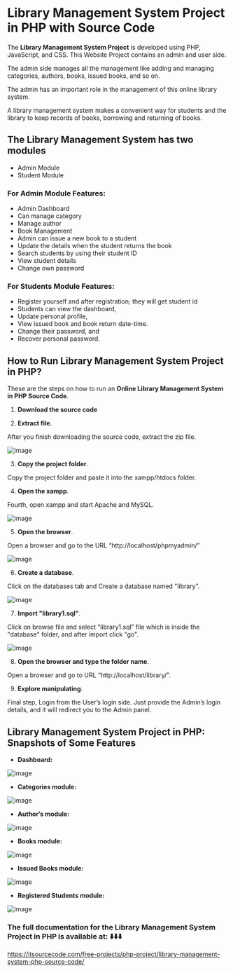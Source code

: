 # Library Management System Project in PHP with Source Code

The **Library Management System Project** is developed using PHP, JavaScript, and CSS. This Website Project contains an admin and user side.

The admin side manages all the management like adding and managing categories, authors, books, issued books, and so on.

The admin has an important role in the management of this online library system.

A library management system makes a convenient way for students and the library to keep records of books, borrowing and returning of books.

## The Library Management System has two modules

* Admin Module
* Student Module

### For Admin Module Features:

* Admin Dashboard
* Can manage category
* Manage author
* Book Management
* Admin can issue a new book to a student
* Update the details when the student returns the book
* Search students by using their student ID
* View student details
* Change own password

### For Students Module Features:

* Register yourself and after registration; they will get student id
* Students can view the dashboard,
* Update personal profile,
* View issued book and book return date-time.
* Change their password, and
* Recover personal password.

## How to Run Library Management System Project in PHP?

These are the steps on how to run an **Online Library Management System in PHP Source Code**.

1. **Download the source code**

2. **Extract file**.

After you finish downloading the source code, extract the zip file.

![image](https://github.com/user-attachments/assets/9e997c0d-e889-40e9-bd45-a96742b887e5)

3. **Copy the project folder**.

Copy the project folder and paste it into the xampp/htdocs folder.

4. **Open the xampp**.

Fourth, open xampp and start Apache and MySQL.

![image](https://github.com/user-attachments/assets/62c7dc63-fcf6-446d-9fec-0a23a1352a32)

5. **Open the browser**.

Open a browser and go to the URL “http://localhost/phpmyadmin/”

![image](https://github.com/user-attachments/assets/f2905ecb-19a3-4141-adac-548af5837061)

6. **Create a database**.

Click on the databases tab and Create a database named "library".

![image](https://github.com/user-attachments/assets/2eeccb51-e63b-4bcb-bbc2-0fc5660a3d46)

7. **Import "library1.sql"**.

Click on browse file and select “library1.sql” file which is inside the "database" folder, and after import click "go".

![image](https://github.com/user-attachments/assets/3af435c9-5337-42ef-a6a9-e541f9910f26)

8. **Open the browser and type the folder name**.

Open a browser and go to URL “http://localhost/library/”.

9. **Explore manipulating**.

Final step, Login from the User’s login side. Just provide the Admin’s login details, and it will redirect you to the Admin panel.

## Library Management System Project in PHP: Snapshots of Some Features 

* **Dashboard:**

![image](https://github.com/user-attachments/assets/12650f43-6a16-42e7-b260-ef1cd3614ee8)

* **Categories module:**

![image](https://github.com/user-attachments/assets/d8410f9f-70ec-4f73-89aa-c3b7f740c16a)

* **Author’s module:**

![image](https://github.com/user-attachments/assets/238a1a80-902f-4da4-9a2f-810f2281e1cd)

* **Books module:**

![image](https://github.com/user-attachments/assets/c97a2da0-9965-4df3-a2c3-d3af02eb0fb0)

* **Issued Books module:**

![image](https://github.com/user-attachments/assets/7f9881a0-0b5f-4816-b2ed-b0c0eb309883)

* **Registered Students module:**

![image](https://github.com/user-attachments/assets/22ea894c-4127-4b68-96e2-6565555fbede)


### The full documentation for the Library Management System Project in PHP is available at: ⬇️⬇️⬇️

https://itsourcecode.com/free-projects/php-project/library-management-system-php-source-code/
